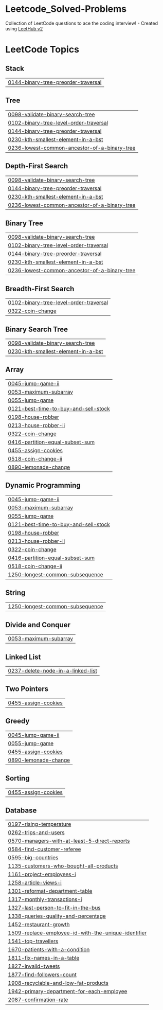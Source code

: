 # Leetcode_Solved-Problems
Collection of LeetCode questions to ace the coding interview! - Created using [LeetHub v2](https://github.com/arunbhardwaj/LeetHub-2.0)

<!---LeetCode Topics Start-->
# LeetCode Topics
## Stack
|  |
| ------- |
| [0144-binary-tree-preorder-traversal](https://github.com/Yukta-agrawal/Leetcode_Solved-Problems/tree/master/0144-binary-tree-preorder-traversal) |
## Tree
|  |
| ------- |
| [0098-validate-binary-search-tree](https://github.com/Yukta-agrawal/Leetcode_Solved-Problems/tree/master/0098-validate-binary-search-tree) |
| [0102-binary-tree-level-order-traversal](https://github.com/Yukta-agrawal/Leetcode_Solved-Problems/tree/master/0102-binary-tree-level-order-traversal) |
| [0144-binary-tree-preorder-traversal](https://github.com/Yukta-agrawal/Leetcode_Solved-Problems/tree/master/0144-binary-tree-preorder-traversal) |
| [0230-kth-smallest-element-in-a-bst](https://github.com/Yukta-agrawal/Leetcode_Solved-Problems/tree/master/0230-kth-smallest-element-in-a-bst) |
| [0236-lowest-common-ancestor-of-a-binary-tree](https://github.com/Yukta-agrawal/Leetcode_Solved-Problems/tree/master/0236-lowest-common-ancestor-of-a-binary-tree) |
## Depth-First Search
|  |
| ------- |
| [0098-validate-binary-search-tree](https://github.com/Yukta-agrawal/Leetcode_Solved-Problems/tree/master/0098-validate-binary-search-tree) |
| [0144-binary-tree-preorder-traversal](https://github.com/Yukta-agrawal/Leetcode_Solved-Problems/tree/master/0144-binary-tree-preorder-traversal) |
| [0230-kth-smallest-element-in-a-bst](https://github.com/Yukta-agrawal/Leetcode_Solved-Problems/tree/master/0230-kth-smallest-element-in-a-bst) |
| [0236-lowest-common-ancestor-of-a-binary-tree](https://github.com/Yukta-agrawal/Leetcode_Solved-Problems/tree/master/0236-lowest-common-ancestor-of-a-binary-tree) |
## Binary Tree
|  |
| ------- |
| [0098-validate-binary-search-tree](https://github.com/Yukta-agrawal/Leetcode_Solved-Problems/tree/master/0098-validate-binary-search-tree) |
| [0102-binary-tree-level-order-traversal](https://github.com/Yukta-agrawal/Leetcode_Solved-Problems/tree/master/0102-binary-tree-level-order-traversal) |
| [0144-binary-tree-preorder-traversal](https://github.com/Yukta-agrawal/Leetcode_Solved-Problems/tree/master/0144-binary-tree-preorder-traversal) |
| [0230-kth-smallest-element-in-a-bst](https://github.com/Yukta-agrawal/Leetcode_Solved-Problems/tree/master/0230-kth-smallest-element-in-a-bst) |
| [0236-lowest-common-ancestor-of-a-binary-tree](https://github.com/Yukta-agrawal/Leetcode_Solved-Problems/tree/master/0236-lowest-common-ancestor-of-a-binary-tree) |
## Breadth-First Search
|  |
| ------- |
| [0102-binary-tree-level-order-traversal](https://github.com/Yukta-agrawal/Leetcode_Solved-Problems/tree/master/0102-binary-tree-level-order-traversal) |
| [0322-coin-change](https://github.com/Yukta-agrawal/Leetcode_Solved-Problems/tree/master/0322-coin-change) |
## Binary Search Tree
|  |
| ------- |
| [0098-validate-binary-search-tree](https://github.com/Yukta-agrawal/Leetcode_Solved-Problems/tree/master/0098-validate-binary-search-tree) |
| [0230-kth-smallest-element-in-a-bst](https://github.com/Yukta-agrawal/Leetcode_Solved-Problems/tree/master/0230-kth-smallest-element-in-a-bst) |
## Array
|  |
| ------- |
| [0045-jump-game-ii](https://github.com/Yukta-agrawal/Leetcode_Solved-Problems/tree/master/0045-jump-game-ii) |
| [0053-maximum-subarray](https://github.com/Yukta-agrawal/Leetcode_Solved-Problems/tree/master/0053-maximum-subarray) |
| [0055-jump-game](https://github.com/Yukta-agrawal/Leetcode_Solved-Problems/tree/master/0055-jump-game) |
| [0121-best-time-to-buy-and-sell-stock](https://github.com/Yukta-agrawal/Leetcode_Solved-Problems/tree/master/0121-best-time-to-buy-and-sell-stock) |
| [0198-house-robber](https://github.com/Yukta-agrawal/Leetcode_Solved-Problems/tree/master/0198-house-robber) |
| [0213-house-robber-ii](https://github.com/Yukta-agrawal/Leetcode_Solved-Problems/tree/master/0213-house-robber-ii) |
| [0322-coin-change](https://github.com/Yukta-agrawal/Leetcode_Solved-Problems/tree/master/0322-coin-change) |
| [0416-partition-equal-subset-sum](https://github.com/Yukta-agrawal/Leetcode_Solved-Problems/tree/master/0416-partition-equal-subset-sum) |
| [0455-assign-cookies](https://github.com/Yukta-agrawal/Leetcode_Solved-Problems/tree/master/0455-assign-cookies) |
| [0518-coin-change-ii](https://github.com/Yukta-agrawal/Leetcode_Solved-Problems/tree/master/0518-coin-change-ii) |
| [0890-lemonade-change](https://github.com/Yukta-agrawal/Leetcode_Solved-Problems/tree/master/0890-lemonade-change) |
## Dynamic Programming
|  |
| ------- |
| [0045-jump-game-ii](https://github.com/Yukta-agrawal/Leetcode_Solved-Problems/tree/master/0045-jump-game-ii) |
| [0053-maximum-subarray](https://github.com/Yukta-agrawal/Leetcode_Solved-Problems/tree/master/0053-maximum-subarray) |
| [0055-jump-game](https://github.com/Yukta-agrawal/Leetcode_Solved-Problems/tree/master/0055-jump-game) |
| [0121-best-time-to-buy-and-sell-stock](https://github.com/Yukta-agrawal/Leetcode_Solved-Problems/tree/master/0121-best-time-to-buy-and-sell-stock) |
| [0198-house-robber](https://github.com/Yukta-agrawal/Leetcode_Solved-Problems/tree/master/0198-house-robber) |
| [0213-house-robber-ii](https://github.com/Yukta-agrawal/Leetcode_Solved-Problems/tree/master/0213-house-robber-ii) |
| [0322-coin-change](https://github.com/Yukta-agrawal/Leetcode_Solved-Problems/tree/master/0322-coin-change) |
| [0416-partition-equal-subset-sum](https://github.com/Yukta-agrawal/Leetcode_Solved-Problems/tree/master/0416-partition-equal-subset-sum) |
| [0518-coin-change-ii](https://github.com/Yukta-agrawal/Leetcode_Solved-Problems/tree/master/0518-coin-change-ii) |
| [1250-longest-common-subsequence](https://github.com/Yukta-agrawal/Leetcode_Solved-Problems/tree/master/1250-longest-common-subsequence) |
## String
|  |
| ------- |
| [1250-longest-common-subsequence](https://github.com/Yukta-agrawal/Leetcode_Solved-Problems/tree/master/1250-longest-common-subsequence) |
## Divide and Conquer
|  |
| ------- |
| [0053-maximum-subarray](https://github.com/Yukta-agrawal/Leetcode_Solved-Problems/tree/master/0053-maximum-subarray) |
## Linked List
|  |
| ------- |
| [0237-delete-node-in-a-linked-list](https://github.com/Yukta-agrawal/Leetcode_Solved-Problems/tree/master/0237-delete-node-in-a-linked-list) |
## Two Pointers
|  |
| ------- |
| [0455-assign-cookies](https://github.com/Yukta-agrawal/Leetcode_Solved-Problems/tree/master/0455-assign-cookies) |
## Greedy
|  |
| ------- |
| [0045-jump-game-ii](https://github.com/Yukta-agrawal/Leetcode_Solved-Problems/tree/master/0045-jump-game-ii) |
| [0055-jump-game](https://github.com/Yukta-agrawal/Leetcode_Solved-Problems/tree/master/0055-jump-game) |
| [0455-assign-cookies](https://github.com/Yukta-agrawal/Leetcode_Solved-Problems/tree/master/0455-assign-cookies) |
| [0890-lemonade-change](https://github.com/Yukta-agrawal/Leetcode_Solved-Problems/tree/master/0890-lemonade-change) |
## Sorting
|  |
| ------- |
| [0455-assign-cookies](https://github.com/Yukta-agrawal/Leetcode_Solved-Problems/tree/master/0455-assign-cookies) |
## Database
|  |
| ------- |
| [0197-rising-temperature](https://github.com/Yukta-agrawal/Leetcode_Solved-Problems/tree/master/0197-rising-temperature) |
| [0262-trips-and-users](https://github.com/Yukta-agrawal/Leetcode_Solved-Problems/tree/master/0262-trips-and-users) |
| [0570-managers-with-at-least-5-direct-reports](https://github.com/Yukta-agrawal/Leetcode_Solved-Problems/tree/master/0570-managers-with-at-least-5-direct-reports) |
| [0584-find-customer-referee](https://github.com/Yukta-agrawal/Leetcode_Solved-Problems/tree/master/0584-find-customer-referee) |
| [0595-big-countries](https://github.com/Yukta-agrawal/Leetcode_Solved-Problems/tree/master/0595-big-countries) |
| [1135-customers-who-bought-all-products](https://github.com/Yukta-agrawal/Leetcode_Solved-Problems/tree/master/1135-customers-who-bought-all-products) |
| [1161-project-employees-i](https://github.com/Yukta-agrawal/Leetcode_Solved-Problems/tree/master/1161-project-employees-i) |
| [1258-article-views-i](https://github.com/Yukta-agrawal/Leetcode_Solved-Problems/tree/master/1258-article-views-i) |
| [1301-reformat-department-table](https://github.com/Yukta-agrawal/Leetcode_Solved-Problems/tree/master/1301-reformat-department-table) |
| [1317-monthly-transactions-i](https://github.com/Yukta-agrawal/Leetcode_Solved-Problems/tree/master/1317-monthly-transactions-i) |
| [1327-last-person-to-fit-in-the-bus](https://github.com/Yukta-agrawal/Leetcode_Solved-Problems/tree/master/1327-last-person-to-fit-in-the-bus) |
| [1338-queries-quality-and-percentage](https://github.com/Yukta-agrawal/Leetcode_Solved-Problems/tree/master/1338-queries-quality-and-percentage) |
| [1452-restaurant-growth](https://github.com/Yukta-agrawal/Leetcode_Solved-Problems/tree/master/1452-restaurant-growth) |
| [1509-replace-employee-id-with-the-unique-identifier](https://github.com/Yukta-agrawal/Leetcode_Solved-Problems/tree/master/1509-replace-employee-id-with-the-unique-identifier) |
| [1541-top-travellers](https://github.com/Yukta-agrawal/Leetcode_Solved-Problems/tree/master/1541-top-travellers) |
| [1670-patients-with-a-condition](https://github.com/Yukta-agrawal/Leetcode_Solved-Problems/tree/master/1670-patients-with-a-condition) |
| [1811-fix-names-in-a-table](https://github.com/Yukta-agrawal/Leetcode_Solved-Problems/tree/master/1811-fix-names-in-a-table) |
| [1827-invalid-tweets](https://github.com/Yukta-agrawal/Leetcode_Solved-Problems/tree/master/1827-invalid-tweets) |
| [1877-find-followers-count](https://github.com/Yukta-agrawal/Leetcode_Solved-Problems/tree/master/1877-find-followers-count) |
| [1908-recyclable-and-low-fat-products](https://github.com/Yukta-agrawal/Leetcode_Solved-Problems/tree/master/1908-recyclable-and-low-fat-products) |
| [1942-primary-department-for-each-employee](https://github.com/Yukta-agrawal/Leetcode_Solved-Problems/tree/master/1942-primary-department-for-each-employee) |
| [2087-confirmation-rate](https://github.com/Yukta-agrawal/Leetcode_Solved-Problems/tree/master/2087-confirmation-rate) |
<!---LeetCode Topics End-->